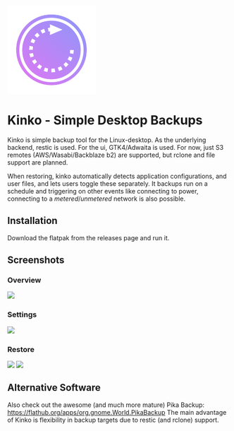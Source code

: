 <img src="https://raw.githubusercontent.com/quexten/Kinko/main/kinko/kinko.svg" width=200>

# Kinko - Simple Desktop Backups

Kinko is simple backup tool for the Linux-desktop. 
As the underlying backend, restic is used.  For the ui, GTK4/Adwaita is used.
For now, just S3 remotes (AWS/Wasabi/Backblaze b2) are supported, but rclone and file support are planned.

When restoring, kinko automatically detects application configurations, and user files, and lets users toggle these separately.
It backups run on a schedule and triggering on other events like connecting to power, connecting to a *metered*/*unmetered* network is also possible.

## Installation
Download the flatpak from the releases page and run it.

## Screenshots
### Overview
<img src='https://github.com/quexten/kinko/assets/11866552/816aa854-4931-466c-bd66-e070c2e30f82' width='400'>

### Settings
<img src='https://github.com/quexten/kinko/assets/11866552/f46b957a-431e-4076-a0dc-e8c08703936b' width='400'>

### Restore
<img src='https://github.com/quexten/kinko/assets/11866552/8eecb912-43ea-4b00-804e-504e1a9e4f56' width='400'>
<img src='https://github.com/quexten/kinko/assets/11866552/c0aa4234-6ebf-4b57-8f85-08a7858aa91b' width='400'>

## Alternative Software
Also check out the awesome (and much more mature) Pika Backup:
https://flathub.org/apps/org.gnome.World.PikaBackup
The main advantage of Kinko is flexibility in backup targets due to restic (and rclone) support.
